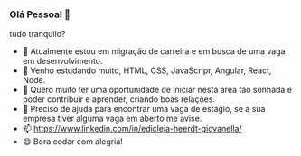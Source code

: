 ### Olá Pessoal 👋

tudo tranquilo?

- 🔭 Atualmente estou em migração de carreira e em busca de uma vaga em desenvolvimento.
- 🌱 Venho estudando muito, HTML, CSS, JavaScripr, Angular, React, Node.
- 👯 Quero muito ter uma oportunidade de iniciar nesta área tão sonhada e poder contribuir e aprender, criando boas relações.
- 🤔 Preciso de ajuda para encontrar uma vaga de estágio, se a sua empresa tiver alguma vaga em aberto me avise.
- 📫 https://www.linkedin.com/in/edicleia-heerdt-giovanella/
- 😄 Bora codar com alegria!

